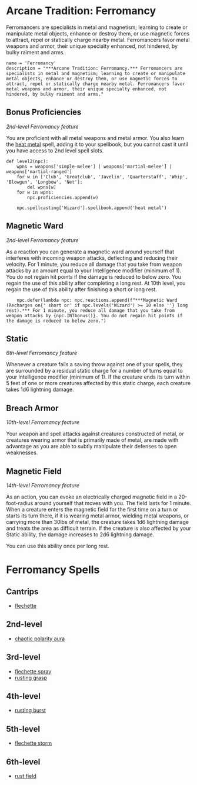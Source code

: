 # Arcane Tradition: Ferromancy
Ferromancers are specialists in metal and magnetism; learning to create or manipulate metal objects, enhance or destroy them, or use magnetic forces to attract, repel or statically charge nearby metal. Ferromancers favor metal weapons and armor, their unique specialty enhanced, not hindered, by bulky raiment and arms.

```
name = 'Ferromancy'
description = "***Arcane Tradition: Ferromancy.*** Ferromancers are specialists in metal and magnetism; learning to create or manipulate metal objects, enhance or destroy them, or use magnetic forces to attract, repel or statically charge nearby metal. Ferromancers favor metal weapons and armor, their unique specialty enhanced, not hindered, by bulky raiment and arms."
```

## Bonus Proficiencies
*2nd-level Ferromancy feature*

You are proficient with all metal weapons and metal armor. You also learn the [heat metal](../../Magic/Spells/heat-metal.md) spell, adding it to your spellbook, but you cannot cast it until you have access to 2nd level spell slots.

```
def level2(npc):
    wpns = weapons['simple-melee'] | weapons['martial-melee'] | weapons['martial-ranged']
    for w in ['Club', 'Greatclub', 'Javelin', 'Quarterstaff', 'Whip', 'Blowgun', 'Longbow', 'Net']:
        del wpns[w]
    for w in wpns:
        npc.proficiencies.append(w)

    npc.spellcasting['Wizard'].spellbook.append('heat metal')
```

## Magnetic Ward
*2nd-level Ferromancy feature*

As a reaction you can generate a magnetic ward around yourself that interferes with incoming weapon attacks, deflecting and reducing their velocity. For 1 minute, you reduce all damage that you take from weapon attacks by an amount equal to your Intelligence modifier (minimum of 1). You do not regain hit points if the damage is reduced to below zero. You regain the use of this ability after completing a long rest. At 10th level, you regain the use of this ability after finishing a short or long rest.

```
    npc.defer(lambda npc: npc.reactions.append(f"***Magnetic Ward (Recharges on{' short or' if npc.levels('Wizard') >= 10 else ''} long rest).*** For 1 minute, you reduce all damage that you take from weapon attacks by {npc.INTbonus()}. You do not regain hit points if the damage is reduced to below zero.")
```

## Static
*6th-level Ferromancy feature*

Whenever a creature fails a saving throw against one of your spells, they are surrounded by a residual static charge for a number of turns equal to your Intelligence modifier (minimum of 1). If the creature ends its turn within 5 feet of one or more creatures affected by this static charge, each creature takes 1d6 lightning damage.

## Breach Armor
*10th-level Ferromancy feature*

Your weapon and spell attacks against creatures constructed of metal, or creatures wearing armor that is primarily made of metal, are made with advantage as you are able to subtly manipulate their defenses to open weaknesses.

## Magnetic Field
*14th-level Ferromancy feature*

As an action, you can evoke an electrically charged magnetic field in a 20-foot-radius around yourself that moves with you. The field lasts for 1 minute. When a creature enters the magnetic field for the first time on a turn or starts its turn there, if it is wearing metal armor, wielding metal weapons, or carrying more than 30lbs of metal, the creature takes 1d6 lightning damage and treats the area as difficult terrain. If the creature is also affected by your Static ability, the damage increases to 2d6 lightning damage.

You can use this ability once per long rest.

# Ferromancy Spells

## Cantrips
* [flechette](../../Magic/Spells/flechette.md)

## 2nd-level
* [chaotic polarity aura](../../Magic/Spells/chaotic-polarity-aura.md)

## 3rd-level
* [flechette spray](../../Magic/Spells/flechette-spray.md)
* [rusting grasp](../../Magic/Spells/rusting-grasp.md)

## 4th-level
* [rusting burst](../../Magic/Spells/rusting-burst.md)

## 5th-level
* [flechette storm](../../Magic/Spells/flechette-storm.md)

## 6th-level
* [rust field](../../Magic/Spells/rust-field.md)

